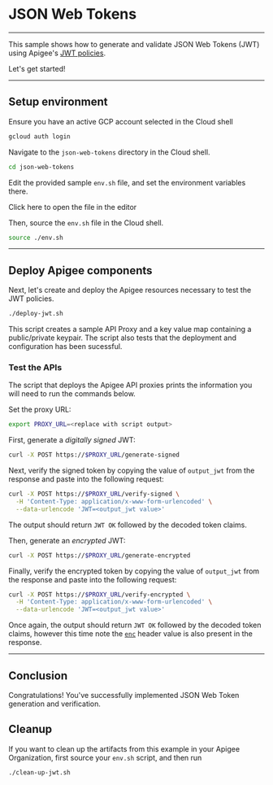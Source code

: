 # JSON Web Tokens

---
This sample shows how to generate and validate JSON Web Tokens (JWT) using Apigee's [JWT policies](https://cloud.google.com/apigee/docs/api-platform/reference/policies/jwt-policies-overview). 

Let's get started!

---

## Setup environment

Ensure you have an active GCP account selected in the Cloud shell

```sh
gcloud auth login
```

Navigate to the `json-web-tokens` directory in the Cloud shell.

```sh
cd json-web-tokens
```

Edit the provided sample `env.sh` file, and set the environment variables there.

Click <walkthrough-editor-open-file filePath="json-web-tokens/env.sh">here</walkthrough-editor-open-file> to open the file in the editor

Then, source the `env.sh` file in the Cloud shell.

```sh
source ./env.sh
```

---

## Deploy Apigee components

Next, let's create and deploy the Apigee resources necessary to test the JWT policies.

```sh
./deploy-jwt.sh
```

This script creates a sample API Proxy and a key value map containing a public/private keypair. The script also tests that the deployment and configuration has been sucessful.


### Test the APIs

The script that deploys the Apigee API proxies prints the information you will need to run the commands below.

Set the proxy URL:
```sh
export PROXY_URL=<replace with script output>
```

First, generate a _digitally signed_ JWT:
```sh
curl -X POST https://$PROXY_URL/generate-signed
```

Next, verify the signed token by copying the value of `output_jwt` from the response and paste into the following request:
```sh
curl -X POST https://$PROXY_URL/verify-signed \
  -H 'Content-Type: application/x-www-form-urlencoded' \
  --data-urlencode 'JWT=<output_jwt value>'
```

The output should return `JWT OK` followed by the decoded token claims.

Then, generate an _encrypted_ JWT:
```sh
curl -X POST https://$PROXY_URL/generate-encrypted
```

Finally, verify the encrypted token by copying the value of `output_jwt` from the response and paste into the following request:
```sh
curl -X POST https://$PROXY_URL/verify-encrypted \
  -H 'Content-Type: application/x-www-form-urlencoded' \
  --data-urlencode 'JWT=<output_jwt value>'
```

Once again, the output should return `JWT OK` followed by the decoded token claims, however this time note the [`enc`](https://www.rfc-editor.org/rfc/rfc7516#section-4.1.2) header value is also present in the response.

---
## Conclusion

<walkthrough-conclusion-trophy></walkthrough-conclusion-trophy>

Congratulations! You've successfully implemented JSON Web Token generation and verification.

<walkthrough-inline-feedback></walkthrough-inline-feedback>

## Cleanup

If you want to clean up the artifacts from this example in your Apigee Organization, first source your `env.sh` script, and then run

```bash
./clean-up-jwt.sh
```
